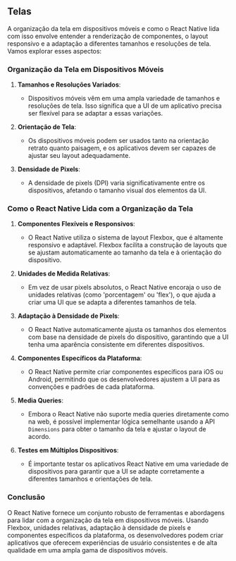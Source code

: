 ## Telas

A organização da tela em dispositivos móveis e como o React Native lida com isso envolve entender a renderização de componentes, o layout responsivo e a adaptação a diferentes tamanhos e resoluções de tela. Vamos explorar esses aspectos:

### Organização da Tela em Dispositivos Móveis

1. **Tamanhos e Resoluções Variados**:
   - Dispositivos móveis vêm em uma ampla variedade de tamanhos e resoluções de tela. Isso significa que a UI de um aplicativo precisa ser flexível para se adaptar a essas variações.

2. **Orientação de Tela**:
   - Os dispositivos móveis podem ser usados tanto na orientação retrato quanto paisagem, e os aplicativos devem ser capazes de ajustar seu layout adequadamente.

3. **Densidade de Pixels**:
   - A densidade de pixels (DPI) varia significativamente entre os dispositivos, afetando o tamanho visual dos elementos da UI.

### Como o React Native Lida com a Organização da Tela

1. **Componentes Flexíveis e Responsivos**:
   - O React Native utiliza o sistema de layout Flexbox, que é altamente responsivo e adaptável. Flexbox facilita a construção de layouts que se ajustam automaticamente ao tamanho da tela e à orientação do dispositivo.

2. **Unidades de Medida Relativas**:
   - Em vez de usar pixels absolutos, o React Native encoraja o uso de unidades relativas (como 'porcentagem' ou 'flex'), o que ajuda a criar uma UI que se adapta a diferentes tamanhos de tela.

3. **Adaptação à Densidade de Pixels**:
   - O React Native automaticamente ajusta os tamanhos dos elementos com base na densidade de pixels do dispositivo, garantindo que a UI tenha uma aparência consistente em diferentes dispositivos.

4. **Componentes Específicos da Plataforma**:
   - O React Native permite criar componentes específicos para iOS ou Android, permitindo que os desenvolvedores ajustem a UI para as convenções e padrões de cada plataforma.

5. **Media Queries**:
   - Embora o React Native não suporte media queries diretamente como na web, é possível implementar lógica semelhante usando a API `Dimensions` para obter o tamanho da tela e ajustar o layout de acordo.

6. **Testes em Múltiplos Dispositivos**:
   - É importante testar os aplicativos React Native em uma variedade de dispositivos para garantir que a UI se adapte corretamente a diferentes tamanhos e orientações de tela.

### Conclusão

O React Native fornece um conjunto robusto de ferramentas e abordagens para lidar com a organização da tela em dispositivos móveis. Usando Flexbox, unidades relativas, adaptação à densidade de pixels e componentes específicos da plataforma, os desenvolvedores podem criar aplicativos que oferecem experiências de usuário consistentes e de alta qualidade em uma ampla gama de dispositivos móveis.